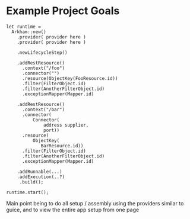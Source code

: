 # Example Project Goals
````
let runtime = 
  Arkham::new()
    .provider( provider here )
    .provider( provider here )
    
    .newLifecycleStep()
    
    .addRestResource()
      .context("/foo")
      .connector("")
      .resource(ObjectKey(FooResource.id))
      .filter(FilterObject.id)
      .filter(AnotherFilterObject.id)
      .exceptionMapper(Mapper.id)
      
    .addRestResource()
      .context("/bar")
      .connector(
          Connector(
              address supplier, 
              port))
      .resource(
          ObjectKey(
             BarResource.id))
      .filter(FilterObject.id)
      .filter(AnotherFilterObject.id)
      .exceptionMapper(Mapper.id)
      
    .addRunnable(...)
    .addExecution(..?)
     .build();

runtime.start();
````

Main point being to do all setup / assembly using the providers similar to guice, 
and to view the entire app setup from one page
